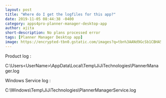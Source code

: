 ```yaml
---
layout: post
title: "Where do I get the logfiles for this app?"
date: 2019-11-05 08:44:38 -0400
category: apps4pro-planner-manager-desktop-app
author: ajita
short-description: No plans processed error
tags: [Planner Manager Desktop app]
image: https://encrypted-tbn0.gstatic.com/images?q=tbn%3AANd9GcSb1CBHA5vI5nG3r_IGeSVypuvt4EtWnc25U-GC228NCStLK-0l
---
```

Product log : 

C:\Users\<UserName>\AppData\Local\Temp\JiJiTechnologies\PlannerManager.log 


Windows Service log : 

C:\Windows\Temp\JiJiTechnologies\PlannerManagerService.log 
 
